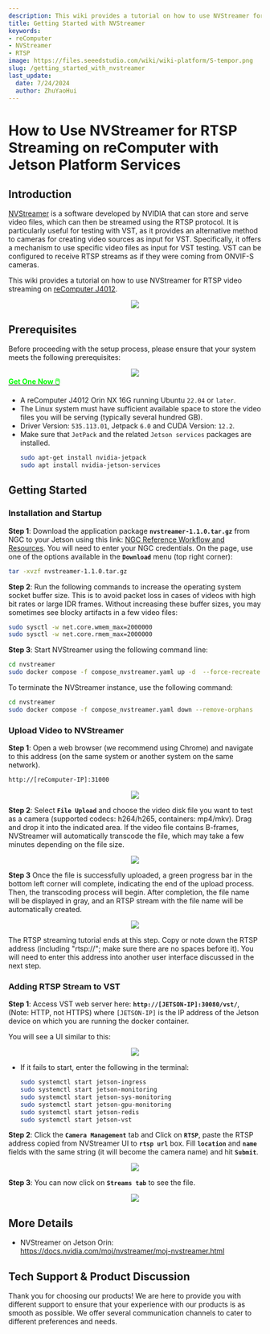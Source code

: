 ```yaml
---
description: This wiki provides a tutorial on how to use NVStreamer for RTSP video streaming on reComputer Jetson.
title: Getting Started with NVStreamer
keywords:
- reComputer
- NVStreamer
- RTSP
image: https://files.seeedstudio.com/wiki/wiki-platform/S-tempor.png
slug: /getting_started_with_nvstreamer
last_update:
  date: 7/24/2024
  author: ZhuYaoHui
---
```

# How to Use NVStreamer for RTSP Streaming on reComputer with Jetson Platform Services

## Introduction
[NVStreamer](https://docs.nvidia.com/moj/nvstreamer/moj-nvstreamer.html) is a software developed by NVIDIA that can store and serve video files, which can then be streamed using the RTSP protocol. It is particularly useful for testing with VST, as it provides an alternative method to cameras for creating video sources as input for VST. Specifically, it offers a mechanism to use specific video files as input for VST testing. VST can be configured to receive RTSP streams as if they were coming from ONVIF-S cameras.

This wiki provides a tutorial on how to use NVStreamer for RTSP video streaming on [reComputer J4012](https://www.seeedstudio.com/reComputer-J4012-p-5586.html).

<div align="center">
    <img width={700} 
     src="https://files.seeedstudio.com/wiki/reComputer-Jetson/A608/recomputerj4012.jpg" />
</div>

## Prerequisites
Before proceeding with the setup process, please ensure that your system meets the following prerequisites:
<div align="center">
    <img width={800} 
     src="https://files.seeedstudio.com/wiki/reComputer-Jetson/Llama-Factory/agx_orin.png" />
</div>

<div class="get_one_now_container" style={{textAlign: 'center'}}>
    <a class="get_one_now_item" href="https://www.seeedstudio.com/AGX-Orin-32GB-H01-Kit-p-5569.html?queryID=a07376a957f072a4f755e1832fa0e544&objectID=5569&indexName=bazaar_retailer_products">
      <strong><span><font color={'FFFFFF'} size={"4"}> Get One Now 🖱️</font></span></strong>
    </a>
</div>

- A reComputer J4012 Orin NX 16G running Ubuntu `22.04` or `later`.
- The Linux system must have sufficient available space to store the video files you will be serving (typically several hundred GB).
- Driver Version: `535.113.01`, Jetpack `6.0` and CUDA Version: `12.2`.
- Make sure that `JetPack` and the related `Jetson services` packages are installed.
  ```bash
  sudo apt-get install nvidia-jetpack
  sudo apt install nvidia-jetson-services
  ```

## Getting Started

### Installation and Startup

**Step 1**: Download the application package **`nvstreamer-1.1.0.tar.gz`** from NGC to your Jetson using this link: [NGC Reference Workflow and Resources](https://catalog.ngc.nvidia.com/orgs/nvidia/teams/jps/resources/reference-workflow-and-resources). You will need to enter your NGC credentials. On the page, use one of the options available in the **`Download`** menu (top right corner):

```bash
tar -xvzf nvstreamer-1.1.0.tar.gz
```

**Step 2**: Run the following commands to increase the operating system socket buffer size. This is to avoid packet loss in cases of videos with high bit rates or large IDR frames. Without increasing these buffer sizes, you may sometimes see blocky artifacts in a few video files:

```bash
sudo sysctl -w net.core.wmem_max=2000000
sudo sysctl -w net.core.rmem_max=2000000
```

**Step 3**: Start NVStreamer using the following command line:

```bash
cd nvstreamer
sudo docker compose -f compose_nvstreamer.yaml up -d  --force-recreate
```

To terminate the NVStreamer instance, use the following command:

```bash
cd nvstreamer
sudo docker compose -f compose_nvstreamer.yaml down --remove-orphans
```

### Upload Video to NVStreamer
**Step 1**: Open a web browser (we recommend using Chrome) and navigate to this address (on the same system or another system on the same network).

```markdown
http://[reComputer-IP]:31000
```
<div align="center">
    <img width={1000} 
     src="https://files.seeedstudio.com/wiki/reComputer/Application/nvstreamer/fig1.png" />
</div>

**Step 2**: Select **`File Upload`** and choose the video disk file you want to test as a camera (supported codecs: h264/h265, containers: mp4/mkv). Drag and drop it into the indicated area. If the video file contains B-frames, NVStreamer will automatically transcode the file, which may take a few minutes depending on the file size.
<div align="center">
    <img width={1000} 
     src="https://files.seeedstudio.com/wiki/reComputer/Application/nvstreamer/fig2.png" />
</div>

**Step 3** Once the file is successfully uploaded, a green progress bar in the bottom left corner will complete, indicating the end of the upload process. Then, the transcoding process will begin. After completion, the file name will be displayed in gray, and an RTSP stream with the file name will be automatically created.

<div align="center">
    <img width={1000} 
     src="https://files.seeedstudio.com/wiki/reComputer/Application/nvstreamer/fig3.png" />
</div>

The RTSP streaming tutorial ends at this step. Copy or note down the RTSP address (including "rtsp://"; make sure there are no spaces before it). You will need to enter this address into another user interface discussed in the next step.

### Adding RTSP Stream to VST

**Step 1**: Access VST web server here: **`http://[JETSON-IP]:30080/vst/`**, (Note: HTTP, not HTTPS) where `[JETSON-IP]` is the IP address of the Jetson device on which you are running the docker container.

 You will see a UI similar to this:
<div align="center">
    <img width={1000} 
     src="https://files.seeedstudio.com/wiki/reComputer/Application/nvstreamer/fig4.png" />
</div>

- If it fails to start, enter the following in the terminal:

    ```bash
    sudo systemctl start jetson-ingress
    sudo systemctl start jetson-monitoring
    sudo systemctl start jetson-sys-monitoring
    sudo systemctl start jetson-gpu-monitoring
    sudo systemctl start jetson-redis
    sudo systemctl start jetson-vst
    ```

**Step 2**: Click the **`Camera Management`** tab and Click on **`RTSP`**, paste the RTSP address copied from NVStreamer UI to **`rtsp url`** box. Fill **`location`** and **`name`** fields with the same string (it will become the camera name) and hit **`Submit`**.
<div align="center">
    <img width={1000} 
     src="https://files.seeedstudio.com/wiki/reComputer/Application/nvstreamer/fig5.png" />
</div>

**Step 3**: You can now click on **`Streams tab`** to see the file.
<div align="center">
    <img width={1000} 
     src="https://files.seeedstudio.com/wiki/reComputer/Application/nvstreamer/fig6.png" />
</div>

## More Details
- NVStreamer on Jetson Orin: https://docs.nvidia.com/moj/nvstreamer/moj-nvstreamer.html

## Tech Support & Product Discussion

Thank you for choosing our products! We are here to provide you with different support to ensure that your experience with our products is as smooth as possible. We offer several communication channels to cater to different preferences and needs.

<div class="button_tech_support_container">
<a href="https://forum.seeedstudio.com/" class="button_forum"></a> 
<a href="https://www.seeedstudio.com/contacts" class="button_email"></a>
</div>

<div class="button_tech_support_container">
<a href="https://discord.gg/eWkprNDMU7" class="button_discord"></a> 
<a href="https://github.com/Seeed-Studio/wiki-documents/discussions/69" class="button_discussion"></a>
</div>